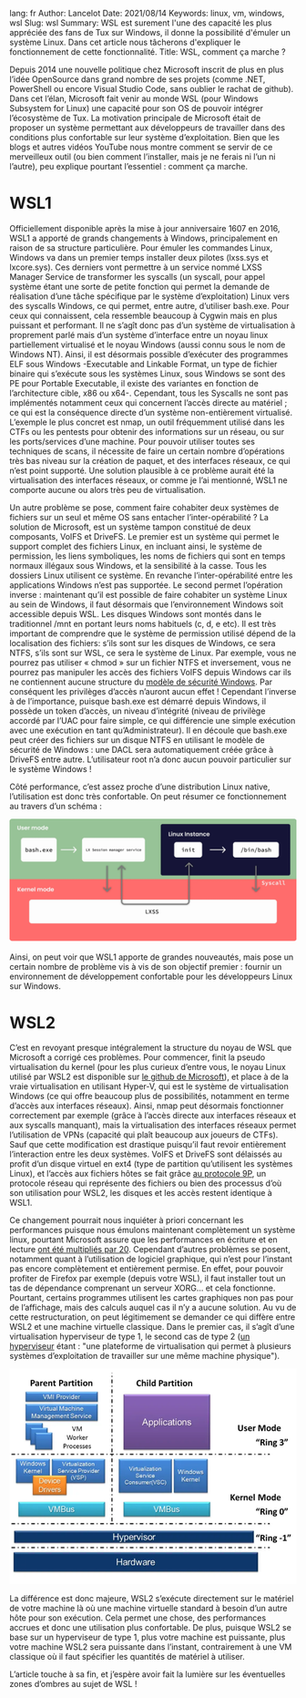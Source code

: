 lang: fr
Author: Lancelot
Date: 2021/08/14
Keywords: linux, vm, windows, wsl
Slug: wsl
Summary: WSL est surement l'une des capacité les plus appréciée des fans de Tux sur Windows, il donne la possibilité d'émuler un système Linux. Dans cet article nous tâcherons d'expliquer le fonctionnement de cette fonctionnalité.
Title: WSL, comment ça marche ?

Depuis 2014 une nouvelle politique chez Microsoft inscrit de plus en plus l’idée OpenSource dans grand nombre de ses projets (comme .NET, PowerShell ou encore Visual Studio Code, sans oublier le rachat de github). Dans cet l’élan, Microsoft fait venir au monde WSL (pour Windows Subsystem for Linux) une capacité pour son OS de pouvoir intégrer l’écosystème de Tux. La motivation principale de Microsoft était de proposer un système permettant aux développeurs de travailler dans des conditions plus confortable sur leur système d’exploitation. Bien que les blogs et autres vidéos YouTube nous montre comment se servir de ce merveilleux outil (ou bien comment l’installer, mais je ne ferais ni l’un ni l’autre), peu explique pourtant l’essentiel : comment ça marche.

# WSL1

Officiellement disponible après la mise à jour anniversaire 1607 en 2016, WSL1 a apporté de grands changements à Windows, principalement en raison de sa structure particulière. Pour émuler les commandes Linux, Windows va dans un premier temps installer deux pilotes (lxss.sys et lxcore.sys). Ces derniers vont permettre à un service nommé LXSS Manager Service de transformer les syscalls (un syscall, pour appel système étant une sorte de petite fonction qui permet la demande de réalisation d’une tâche spécifique par le système d’exploitation) Linux vers des syscalls Windows, ce qui permet, entre autre, d’utiliser bash.exe. Pour ceux qui connaissent, cela ressemble beaucoup à Cygwin mais en plus puissant et performant. Il ne s’agît donc pas d’un système de virtualisation à proprement parlé mais d’un système d’interface entre un noyau linux partiellement virtualisé et le noyau Windows (aussi connu sous le nom de Windows NT). Ainsi, il est désormais possible d’exécuter des programmes ELF sous Windows -Executable and Linkable Format, un type de fichier binaire qui s’exécute sous les systèmes Linux, sous Windows se sont des PE pour Portable Executable, il existe des variantes en fonction de l’architecture cible, x86 ou x64-. Cependant, tous les Syscalls ne sont pas implémentés notamment ceux qui concernent l’accès directe au matériel ; ce qui est la conséquence directe d’un système non-entièrement virtualisé. L’exemple le plus concret est nmap, un outil fréquemment utilisé dans les CTFs ou les pentests pour obtenir des informations sur un réseau, ou sur les ports/services d’une machine. Pour pouvoir utiliser toutes ses techniques de scans, il nécessite de faire un certain nombre d’opérations très bas niveau sur la création de paquet, et des interfaces réseaux, ce qui n’est point supporté. Une solution plausible à ce problème aurait été la virtualisation des interfaces réseaux, or comme je l’ai mentionné, WSL1 ne comporte aucune ou alors très peu de virtualisation.

Un autre problème se pose, comment faire cohabiter deux systèmes de fichiers sur un seul et même OS sans entacher l’inter-opérabilité ? La solution de Microsoft, est un système tampon constitué de deux composants, VoIFS et DriveFS. Le premier est un système qui permet le support complet des fichiers Linux, en incluant ainsi, le système de permission, les liens symboliques, les noms de fichiers qui sont en temps normaux illégaux sous Windows, et la sensibilité à la casse. Tous les dossiers Linux utilisent ce système. En revanche l’inter-opérabilité entre les applications Windows n’est pas supportée. Le second permet l’opération inverse : maintenant qu’il est possible de faire cohabiter un système Linux au sein de Windows, il faut désormais que l’environnement Windows soit accessible depuis WSL. Les disques Windows sont montés dans le traditionnel /mnt en portant leurs noms habituels (c, d, e etc). Il est très important de comprendre que le système de permission utilisé dépend de la localisation des fichiers: s’ils sont sur les disques de Windows, ce sera NTFS, s’ils sont sur WSL, ce sera le système de Linux. Par exemple, vous ne pourrez pas utiliser « chmod » sur un fichier NTFS et inversement, vous ne pourrez pas manipuler les accès des fichiers VoIFS depuis Windows car ils ne contiennent aucune structure du [modèle de sécurité Windows](https://ilearned.eu.org/secu_windows.html). Par conséquent les privilèges d’accès n’auront aucun effet ! Cependant l’inverse à de l’importance, puisque bash.exe est démarré depuis Windows, il possède un token d’accès, un niveau d’intégrité (niveau de privilège accordé par l’UAC pour faire simple, ce qui différencie une simple exécution avec une exécution en tant qu’Administrateur). Il en découle que bash.exe peut créer des fichiers sur un disque NTFS en utilisant le modèle de sécurité de Windows : une DACL sera automatiquement créée grâce à DriveFS entre autre. L’utilisateur root n’a donc aucun pouvoir particulier sur le système Windows !

Côté performance, c’est assez proche d’une distribution Linux native, l’utilisation est donc très confortable. On peut résumer ce fonctionnement au travers d’un schéma :

![WSL Components.webp](/static/img/wsl/WSL_Components.webp)

Ainsi, on peut voir que WSL1 apporte de grandes nouveautés, mais pose un certain nombre de problème vis à vis de son objectif premier : fournir un environnement de développement confortable pour les développeurs Linux sur Windows.

# WSL2

C’est en revoyant presque intégralement la structure du noyau de WSL que Microsoft a corrigé ces problèmes. Pour commencer, finit la pseudo virtualisation du kernel (pour les plus curieux d’entre vous, le noyau Linux utilisé par WSL2 est disponible sur [le github de Microsoft](https://github.com/microsoft/WSL2-Linux-Kernel)), et place à de la vraie virtualisation en utilisant Hyper-V, qui est le système de virtualisation Windows (ce qui offre beaucoup plus de possibilités, notamment en terme d’accès aux interfaces réseaux). Ainsi, nmap peut désormais fonctionner correctement par exemple (grâce à l’accès directe aux interfaces réseaux et aux syscalls manquant), mais la virtualisation des interfaces réseaux permet l’utilisation de VPNs (capacité qui plaît beaucoup aux joueurs de CTFs). Sauf que cette modification est drastique puisqu’il faut revoir entièrement l’interaction entre les deux systèmes. VoIFS et DriveFS sont délaissés au profit d’un disque virtuel en ext4 (type de partition qu’utilisent les systèmes Linux), et l’accès aux fichiers hôtes se fait grâce [au protocole 9P](https://en.wikipedia.org/wiki/9P_(protocol)), un protocole réseau qui représente des fichiers ou bien des processus d’où son utilisation pour WSL2, les disques et les accès restent identique à WSL1.

Ce changement pourrait nous inquiéter à priori concernant les performances puisque nous émulons maintenant complètement un système linux, pourtant Microsoft assure que les performances en écriture et en lecture [ont été multipliés par 20](https://docs.microsoft.com/fr-fr/windows/wsl/compare-versions). Cependant d’autres problèmes se posent, notamment quant à l’utilisation de logiciel graphique, qui n’est pour l’instant pas encore complètement et entièrement permise. En effet, pour pouvoir profiter de Firefox par exemple (depuis votre WSL), il faut installer tout un tas de dépendance comprenant un serveur XORG… et cela fonctionne. Pourtant, certains programmes utilisent les cartes graphiques non pas pour de l’affichage, mais des calculs auquel cas il n’y a aucune solution. Au vu de cette restructuration, on peut légitimement se demander ce qui diffère entre WSL2 et une machine virtuelle classique. Dans le premier cas, il s’agît d’une virtualisation hyperviseur de type 1, le second cas de type 2 ([un hyperviseur](https://fr.wikipedia.org/wiki/Hyperviseur) étant : "une plateforme de virtualisation qui permet à plusieurs systèmes d’exploitation de travailler sur une même machine physique").

![WSL%20600860b78c8340a9ad0af71995076696/image2.webp](/static/img/wsl/image2.webp)

La différence est donc majeure, WSL2 s’exécute directement sur le matériel de votre machine là où une machine virtuelle standard à besoin d’un autre hôte pour son exécution. Cela permet une chose, des performances accrues et donc une utilisation plus confortable. De plus, puisque WSL2 se base sur un hyperviseur de type 1, plus votre machine est puissante, plus votre machine WSL2 sera puissante dans l’instant, contrairement à une VM classique où il faut spécifier les quantités de matériel à utiliser.

L’article touche à sa fin, et j’espère avoir fait la lumière sur les éventuelles zones d’ombres au sujet de WSL !
